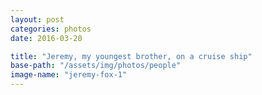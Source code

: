 ```yaml
---
layout: post
categories: photos
date: 2016-03-20

title: "Jeremy, my youngest brother, on a cruise ship"
base-path: "/assets/img/photos/people"
image-name: "jeremy-fox-1"
---
```

